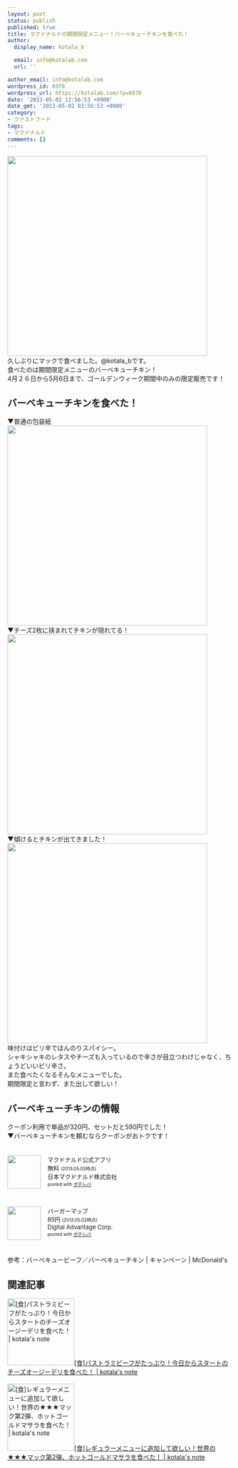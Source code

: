 ```yaml
---
layout: post
status: publish
published: true
title: マクドナルドの期間限定メニュー！バーベキューチキンを食べた！
author:
  display_name: kotala_b

  email: info@kotalab.com
  url: ''

author_email: info@kotalab.com
wordpress_id: 6978
wordpress_url: https://kotalab.com/?p=6978
date: '2013-05-02 12:56:53 +0900'
date_gmt: '2013-05-02 03:56:53 +0900'
category:
- ファストフード
tags:
- マクドナルド
comments: []
---
```

<p><img alt="" src="https://kotalab.com/wp-content/uploads/slooProImg_20130502125650.jpg" width="448" height="448" /><br />
久しぶりにマックで食べました。@kotala_bです。<br />
食べたのは期間限定メニューのバーベキューチキン！<br />
4月２６日から5月6日まで、ゴールデンウィーク期間中のみの限定販売です！<br />
<!--more--></p>
<h2>バーベキューチキンを食べた！</h2>
<p>▼普通の包装紙<br />
<img alt="" src="https://kotalab.com/wp-content/uploads/slooProImg_20130502125649.jpg" width="448" height="448" /><br />
▼チーズ2枚に挟まれてチキンが隠れてる！<br />
<img alt="" src="https://kotalab.com/wp-content/uploads/slooProImg_20130502125650.jpg" width="448" height="448" /><br />
▼傾けるとチキンが出てきました！<br />
<img alt="" src="https://kotalab.com/wp-content/uploads/slooProImg_20130502125646.jpg" width="448" height="448" /><br />
味付けはピリ辛でほんのりスパイシー。<br />
シャキシャキのレタスやチーズも入っているので辛さが目立つわけじゃなく、ちょうどいいピリ辛さ。<br />
また食べたくなるそんなメニューでした。<br />
期間限定と言わず、また出して欲しい！</p>
<h2>バーベキューチキンの情報</h2>
<p>クーポン利用で単品が320円、セットだと590円でした！<br />
▼バーベキューチキンを頼むならクーポンがおトクです！</p>
<div class="pochireba" style="text-align:left;font-size:small;padding:20px 0;/zoom: 1;overflow: hidden;"><span class="removed_link" title="http://click.linksynergy.com/fs-bin/click?id=d2yYUp776R4&amp;subid=&amp;offerid=94348.1&amp;type=3&amp;tmpid=3910&amp;RD_PARM1=https%253A%252F%252Fitunes.apple.com%252Fjp%252Fapp%252Fmakudonarudo-gong-shiapuri%252Fid413618155%253Fmt%253D8%2526uo%253D4"><img src="http://a336.phobos.apple.com/us/r1000/105/Purple/v4/f6/2b/b2/f62bb20c-8471-9426-a026-2e5b8715bb16/mzl.iregkxrj.png" width="75" height="75" style="float:left;margin:0 15px 0 0;" class="pochi_img" ></span>
<div class="pochi_info" style="text-align:left;/zoom: 1;overflow: hidden;">
<div class="pochi_name"><span class="removed_link" title="http://click.linksynergy.com/fs-bin/click?id=d2yYUp776R4&amp;subid=&amp;offerid=94348.1&amp;type=3&amp;tmpid=3910&amp;RD_PARM1=https%253A%252F%252Fitunes.apple.com%252Fjp%252Fapp%252Fmakudonarudo-gong-shiapuri%252Fid413618155%253Fmt%253D8%2526uo%253D4">マクドナルド公式アプリ</span></div>
<div class="pochi_price" style="display:inline;">無料</div>
<div class="pochi_time" style="font-size:x-small;display:inline;">(2013.05.02時点)</div>
<div class="pochi_seller"><span class="removed_link" title="http://click.linksynergy.com/fs-bin/click?id=d2yYUp776R4&amp;subid=&amp;offerid=94348.1&amp;type=3&amp;tmpid=3910&amp;RD_PARM1=https%253A%252F%252Fitunes.apple.com%252Fjp%252Fartist%252Fri-benmakudonarudo-zhu-shi%252Fid413618158%253Fuo%253D4">日本マクドナルド株式会社</span></div>
<div class="pochi_post" style="font-size:x-small;">posted with <a href="http://pochireba.com">ポチレバ</a></div>
</div>
<div class="pochireba-footer" style="clear: left"></div>
</div>
<div class="pochireba" style="text-align:left;font-size:small;padding:20px 0;/zoom: 1;overflow: hidden;"><span class="removed_link" title="http://click.linksynergy.com/fs-bin/click?id=d2yYUp776R4&amp;subid=&amp;offerid=94348.1&amp;type=3&amp;tmpid=3910&amp;RD_PARM1=https%253A%252F%252Fitunes.apple.com%252Fjp%252Fapp%252Fbagamappu%252Fid419531778%253Fmt%253D8%2526uo%253D4"><img src="http://a624.phobos.apple.com/us/r1000/062/Purple/v4/20/f4/c4/20f4c4bc-12d6-689c-0f35-c1d83b36dd14/mzl.pfaccgtb.png" width="75" height="75" style="float:left;margin:0 15px 0 0;" class="pochi_img" ></span>
<div class="pochi_info" style="text-align:left;/zoom: 1;overflow: hidden;">
<div class="pochi_name"><span class="removed_link" title="http://click.linksynergy.com/fs-bin/click?id=d2yYUp776R4&amp;subid=&amp;offerid=94348.1&amp;type=3&amp;tmpid=3910&amp;RD_PARM1=https%253A%252F%252Fitunes.apple.com%252Fjp%252Fapp%252Fbagamappu%252Fid419531778%253Fmt%253D8%2526uo%253D4">バーガーマップ</span></div>
<div class="pochi_price" style="display:inline;">85円</div>
<div class="pochi_time" style="font-size:x-small;display:inline;">(2013.05.02時点)</div>
<div class="pochi_seller"><span class="removed_link" title="http://click.linksynergy.com/fs-bin/click?id=d2yYUp776R4&amp;subid=&amp;offerid=94348.1&amp;type=3&amp;tmpid=3910&amp;RD_PARM1=https%253A%252F%252Fitunes.apple.com%252Fjp%252Fartist%252Fdigital-advantage-corp.%252Fid381680894%253Fuo%253D4">Digital Advantage Corp.</span></div>
<div class="pochi_post" style="font-size:x-small;">posted with <a href="http://pochireba.com">ポチレバ</a></div>
</div>
<div class="pochireba-footer" style="clear: left"></div>
</div>
<p>参考：<span class="removed_link" title="http://www.mcdonalds.co.jp/campaign/bbq/index.html#himitsu">バーベキュービーフ／バーベキューチキン | キャンペーン | McDonald's</span></p>
<h2 class="rele">関連記事</h2>
<p><a href="https://kotalab.com/world-mac-aus" target="_blank"><img  class="alignleft" src="https://kotalab.com/wp-content/uploads/cheesedeli_120831_02.jpg" alt="[食]パストラミビーフがたっぷり！今日からスタートのチーズオージーデリを食べた！ | kotala's note" width="150" /></a><a href="https://kotalab.com/world-mac-aus" target="_blank">[食]パストラミビーフがたっぷり！今日からスタートのチーズオージーデリを食べた！ | kotala's note</a><br style="clear:both;" /><br />
<a href="https://kotalab.com/world-mac-ind2" target="_blank"><img  class="alignleft" src="https://kotalab.com/wp-content/uploads/goldmasala_120810_02.jpg" alt="[食]レギュラーメニューに追加して欲しい！世界の★★★マック第2弾、ホットゴールドマサラを食べた！ | kotala's note" width="150" /></a><a href="https://kotalab.com/world-mac-ind2" target="_blank">[食]レギュラーメニューに追加して欲しい！世界の★★★マック第2弾、ホットゴールドマサラを食べた！ | kotala's note</a><br style="clear:both;" /></p>
